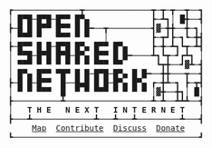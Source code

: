 <center>
<pre>
┏──────────────┳──────────────┳─┳─┳──┳──┓
│ █▀█─█▀█─█▀▀ █▀▄             ┣─┻┓│ █╋──┫
┣─█ █ █▀▀ █▀▀ █ █━──┳─────────┫▓─╋╋──╋─┓│
│ ▀▀▀ ▀   ▀▀▀ ▀ ▀   │         ┣─┳┛┣─┓┗─╋┫
┣─█▀▀ █ █─█▀█ █▀▄ █▀▀ █▀▄     ┣─╋─┻┓┗┳─┻┫
│ ▀▀█─█▀█ █▀█─█▀▄ █▀▀ █ █━────┻┓┗┳─┛┏┻┓ │
│ ▀▀▀ ▀ ▀ ▀ ▀ ▀ ▀ ▀▀▀ ▀▀       ┗┳╋──┛▓┻─┫
│ █▀▄ █▀▀ ▀█▀ █ █─█▀█─█▀▄ █ █━──╋╋───┳──┫
┣─█ █─█▀▀  █──█▄█ █ █─█▀▄ █▀▄ ┏─╋┻─┓ ┣─┳┫
│ ▀ ▀ ▀▀▀  █  ▀ ▀ ▀▀▀ ▀ ▀ ▀ ▀ │▓╋──╋┓│ █│
┣──────────┻──────────────────┻─┻──┻┻┻──┫
│<b>   T H E   N E X T   I N T E R N E T   </b>│
┣───┻─────────────┻───┻───┻─────────┻───┫
     <a href="http://usercontent.arednmesh.org/K/5/K5DLQ/livemap2.html">Map</a>  <a href="https://github.com/OpenSharedNetwork/OpenSharedNetwork">Contribute</a>  <a href="https://github.com/OpenSharedNetwork/OpenSharedNetwork/discussions">Discuss</a>  <a href="https://www.blockonomics.co/pay-url/8a785e297b214972">Donate</a>    
┗───────────────────────────────────────┛
</pre>
</center>
